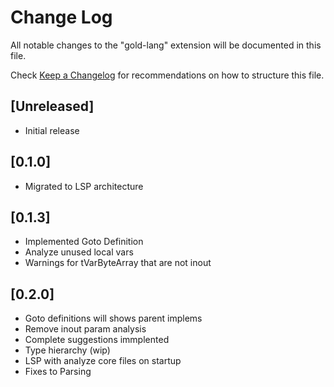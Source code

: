 # Change Log

All notable changes to the "gold-lang" extension will be documented in this file.

Check [Keep a Changelog](http://keepachangelog.com/) for recommendations on how to structure this file.

## [Unreleased]

- Initial release

## [0.1.0]

- Migrated to LSP architecture

## [0.1.3]
- Implemented Goto Definition
- Analyze unused local vars
- Warnings for tVarByteArray that are not inout

## [0.2.0]
- Goto definitions will shows parent implems
- Remove inout param analysis
- Complete suggestions immplented
- Type hierarchy (wip)
- LSP with analyze core files on startup
- Fixes to Parsing